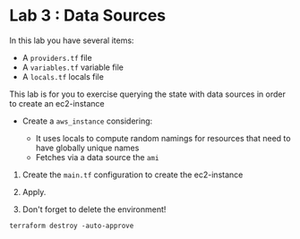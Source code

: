 # Lab 3 : Data Sources

In this lab you have several items:

- A `providers.tf` file
- A `variables.tf` variable file
- A `locals.tf` locals file

This lab is for you to exercise querying the state with data sources in order to create an ec2-instance

* Create a `aws_instance` considering:

   * It uses locals to compute random namings for resources that need to have globally unique names
   * Fetches via a data source the `ami` 
   
1. Create the `main.tf` configuration to create the ec2-instance
   
2. Apply.
   
3. Don't forget to delete the environment!

```
terraform destroy -auto-approve
```
